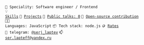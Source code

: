 <code>👷 Speciality: Software engineer / Frontend</code><br>
<code>💡 [Skills](SKILLS.md)</code>
<code>🧻 [Projects](PROJECTS.md)</code>
<code>📢 [Public talks: 0](TALKS.md)</code>
<code>👀 [Open-source contribution](CONTRIBUTION.md)</code><br>
<code>🧑‍💻 Languages: JavaScript</code>
<code>📦 Tech stack: node.js</code>
<code>🪙 [Rates](RATES.md)</code><br>
<code>💬 telegram: [@serj_laptev](https://telegram.me/serj_laptev)</code>
<code>📫 [ser.lapteff@yandex.ru](mailto:ser.lapteff@yandex.ru)</code>
